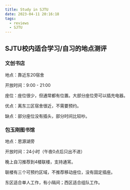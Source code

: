 ```yaml
---
title: Study in SJTU
date: 2023-04-11 20:16:18
tags:
  - reviews
  - SJTU
---
```


## SJTU校内适合学习/自习的地点测评

### 文创书店

地点：靠近东20宿舍

开放时间：9:00 - 21:00

座位：座位很少，但通常都有位置。大部分座位旁可以插充电器。

优点：离东三区宿舍很近，不需要预约。

缺点：部分座位没有插头，部分时间比较吵。

### 包玉刚图书馆

地点：思源湖旁

开放时间：24小时（午夜0点后只出不进）

晚上自习推荐到4楼联楼，支持通宵。

联楼有三个可预约区域，不推荐移动座位，没有固定插座。

东区适合单人工作，有小隔间；西区适合组队工作。
